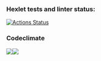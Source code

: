 ### Hexlet tests and linter status:
[![Actions Status](https://github.com/1gwh1te/python-project-49/workflows/hexlet-check/badge.svg)](https://github.com/1gwh1te/python-project-49/actions)
### Codeclimate
<a href="https://codeclimate.com/github/1gwh1te/python-project-49/maintainability"><img src="https://api.codeclimate.com/v1/badges/f3a6c80e2119f5532076/maintainability" /></a><a href="https://codeclimate.com/github/1gwh1te/python-project-49/maintainability"><img src="https://api.codeclimate.com/v1/badges/f3a6c80e2119f5532076/maintainability" /></a>
